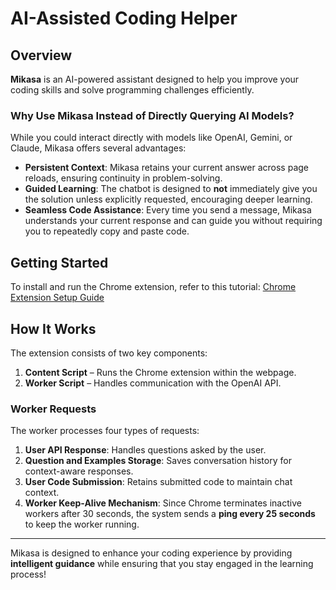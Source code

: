 # AI-Assisted Coding Helper

## Overview
**Mikasa** is an AI-powered assistant designed to help you improve your coding skills and solve programming challenges efficiently.

### Why Use Mikasa Instead of Directly Querying AI Models?
While you could interact directly with models like OpenAI, Gemini, or Claude, Mikasa offers several advantages:
- **Persistent Context**: Mikasa retains your current answer across page reloads, ensuring continuity in problem-solving.
- **Guided Learning**: The chatbot is designed to **not** immediately give you the solution unless explicitly requested, encouraging deeper learning.
- **Seamless Code Assistance**: Every time you send a message, Mikasa understands your current response and can guide you without requiring you to repeatedly copy and paste code.

## Getting Started
To install and run the Chrome extension, refer to this tutorial:
[Chrome Extension Setup Guide](https://developer.chrome.com/docs/extensions/get-started/tutorial/hello-world?hl=he)

## How It Works
The extension consists of two key components:
1. **Content Script** – Runs the Chrome extension within the webpage.
2. **Worker Script** – Handles communication with the OpenAI API.

### Worker Requests
The worker processes four types of requests:
1. **User API Response**: Handles questions asked by the user.
2. **Question and Examples Storage**: Saves conversation history for context-aware responses.
3. **User Code Submission**: Retains submitted code to maintain chat context.
4. **Worker Keep-Alive Mechanism**: Since Chrome terminates inactive workers after 30 seconds, the system sends a **ping every 25 seconds** to keep the worker running.

---

Mikasa is designed to enhance your coding experience by providing **intelligent guidance** while ensuring that you stay engaged in the learning process!

